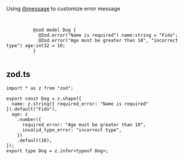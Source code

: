 
Using [@message](https://github.com/colinhacks/zod#custom-error-messages) to customize error message

```tsp


          @zod model Dog {
            @Zod.error("Name is required") name:string = "Fido";
            @Zod.error("Age must be greater than 10", "incorrect type") age:int32 = 10;
          }
          
```

## zod.ts
```tsx
import * as z from "zod";

export const Dog = z.shape({
  name: z.string({ required_error: "Name is required" }).default("Fido"),
  age: z
    .number({
      required_error: "Age must be greater than 10",
      invalid_type_error: "incorrect type",
    })
    .default(10),
});
export type Dog = z.infer<typeof Dog>;
```
         
